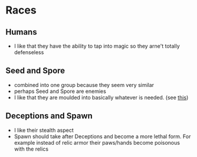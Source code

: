 # Races

## Humans
* I like that they have the ability to tap into magic so they arne't totally defenseless

## Seed and Spore
* combined into one group because they seem very similar
* perhaps Seed and Spore are enemies
* I like that they are moulded into basically whatever is needed. (see [this](https://inhabitat.com/files/pook_in_chair_02.jpg))

## Deceptions and Spawn
* I like their stealth aspect
* Spawn should take after Deceptions and become a more lethal form. For example instead of relic armor their paws/hands become poisonous with the relics

